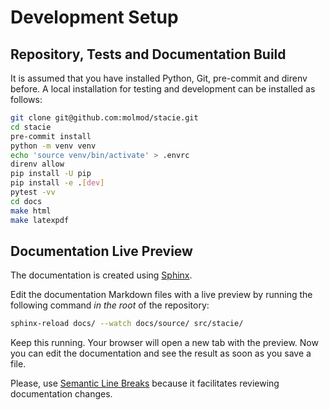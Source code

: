 # Development Setup

## Repository, Tests and Documentation Build

It is assumed that you have installed Python, Git, pre-commit and direnv before.
A local installation for testing and development can be installed as follows:

```bash
git clone git@github.com:molmod/stacie.git
cd stacie
pre-commit install
python -m venv venv
echo 'source venv/bin/activate' > .envrc
direnv allow
pip install -U pip
pip install -e .[dev]
pytest -vv
cd docs
make html
make latexpdf
```

## Documentation Live Preview

The documentation is created using [Sphinx](https://www.sphinx-doc.org/).

Edit the documentation Markdown files with a live preview by running the following command *in the root* of the repository:

```bash
sphinx-reload docs/ --watch docs/source/ src/stacie/
```

Keep this running.
Your browser will open a new tab with the preview.
Now you can edit the documentation and see the result as soon as you save a file.

Please, use [Semantic Line Breaks](https://sembr.org/)
because it facilitates reviewing documentation changes.
